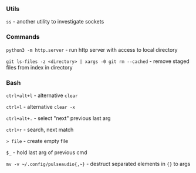 ### Utils

`ss` - another utility to investigate sockets

### Commands

`python3 -m http.server` - run http server with access to local directory

`git ls-files -z <directory> | xargs -0 git rm --cached` - remove staged files from index in directory

### Bash
`ctrl+alt+l` - alternative `clear`

`ctrl+l` - alternative `clear -x`

`ctrl+alt+.` - select "next" previous last arg

`ctrl+r` - search, next match

`> file` - create empty file

`$_` - hold last arg of previous cmd

`mv -v ~/.config/pulseaudio{,~}` - destruct separated elements in `{}` to args



